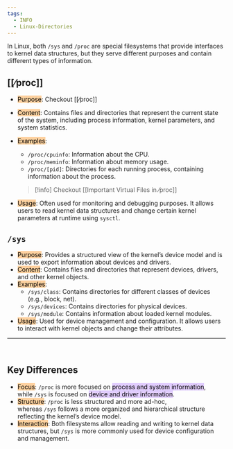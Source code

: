 ```yaml
---
tags:
  - INFO
  - Linux-Directories
---
```


In Linux, both `/sys` and `/proc` are special filesystems that provide interfaces to kernel data structures, but they serve different purposes and contain different types of information.

## [[⁄proc]]

- <mark style="background: #FFB86CA6; color: black;">Purpose</mark>: Checkout [[⁄proc]]
- <mark style="background: #FFB86CA6; color: black;">Content</mark>: Contains files and directories that represent the current state of the system, including process information, kernel parameters, and system statistics.
- <mark style="background: #FFB86CA6; color: black;">Examples</mark>:
    - `/proc/cpuinfo`: Information about the CPU.
    - `/proc/meminfo`: Information about memory usage.
    - `/proc/[pid]`: Directories for each running process, containing information about the process.
    
	> [!info]
	> Checkout [[Important Virtual Files in ⁄proc]]
	
- <mark style="background: #FFB86CA6; color: black;">Usage</mark>: Often used for monitoring and debugging purposes. It allows users to read kernel data structures and change certain kernel parameters at runtime using `sysctl`.

## `/sys`

- <mark style="background: #FFB86CA6; color: black;">Purpose</mark>: Provides a structured view of the kernel’s device model and is used to export information about devices and drivers.
- <mark style="background: #FFB86CA6; color: black;">Content</mark>: Contains files and directories that represent devices, drivers, and other kernel objects.
- <mark style="background: #FFB86CA6; color: black;">Examples</mark>:
    - `/sys/class`: Contains directories for different classes of devices (e.g., block, net).
    - `/sys/devices`: Contains directories for physical devices.
    - `/sys/module`: Contains information about loaded kernel modules.
- <mark style="background: #FFB86CA6; color: black;">Usage</mark>: Used for device management and configuration. It allows users to interact with kernel objects and change their attributes.

---

</br>

## Key Differences

- <mark style="background: #FFB86CA6; color: black;">Focus</mark>: `/proc` is more focused on <mark style="background: #D2B3FFA6;">process and system information</mark>, while `/sys` is focused on <mark style="background: #D2B3FFA6;">device and driver information</mark>.
  </br>
- <mark style="background: #FFB86CA6; color: black;">Structure</mark>: `/proc` is less structured and more ad-hoc, whereas `/sys` follows a more organized and hierarchical structure reflecting the kernel’s device model.
  </br>
- <mark style="background: #FFB86CA6; color: black;">Interaction</mark>: Both filesystems allow reading and writing to kernel data structures, but `/sys` is more commonly used for device configuration and management.